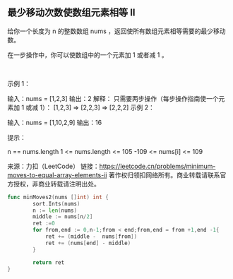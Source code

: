 ## 最少移动次数使数组元素相等 II

给你一个长度为 n 的整数数组 nums ，返回使所有数组元素相等需要的最少移动数。

在一步操作中，你可以使数组中的一个元素加 1 或者减 1 。

 

示例 1：

输入：nums = [1,2,3]
输出：2
解释：
只需要两步操作（每步操作指南使一个元素加 1 或减 1）：
[1,2,3]  =>  [2,2,3]  =>  [2,2,2]
示例 2：

输入：nums = [1,10,2,9]
输出：16
 

提示：

n == nums.length
1 <= nums.length <= 105
-109 <= nums[i] <= 109

来源：力扣（LeetCode）
链接：https://leetcode.cn/problems/minimum-moves-to-equal-array-elements-ii
著作权归领扣网络所有。商业转载请联系官方授权，非商业转载请注明出处。
```go
func minMoves2(nums []int) int {
        sort.Ints(nums)
        n := len(nums)
        middle := nums[n/2]
        ret :=0
        for from,end := 0,n-1;from < end;from,end = from +1,end -1{
            ret += (middle -  nums[from])
            ret += (nums[end] - middle)
        }

        return ret
}
```
